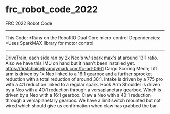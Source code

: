 # frc_robot_code_2022
FRC 2022 Robot Code

*************************************************
This Code:
  *Runs on the RoboRIO Dual Core micro-control
Dependencies:
  *Uses SparkMAX library for motor control

*************************************************
DriveTrain; each side ran by 2x Neo's  w/ spark max's at around 13:1 ratio.
    Also we have this IMU on hand but it hasn't been installed yet. https://firstchoicebyandymark.com/fc-ad-0661 
Cargo Scoring Mech; 
    Lift arm is driven by 1x Neo linked to a 16:1 gearbox and a further sprocket reduction with a total reduction of around 30:1. 
    Intake is driven by a 775 pro with a 4:1 reduction linked to a regular spark. 
Hook Arm
    Shoulder is driven by a Neo with a 40:1 reduction through a versaplanetary gearbox.
    Winch is driven by a Neo with a 16:1 gearbox.
Claw
    a Neo with a 40:1 reduction through a versaplanetary gearbox.
    We have a limit switch mounted but not wired which should give us confirmation when claw has grabbed the bar.
    
    
    
